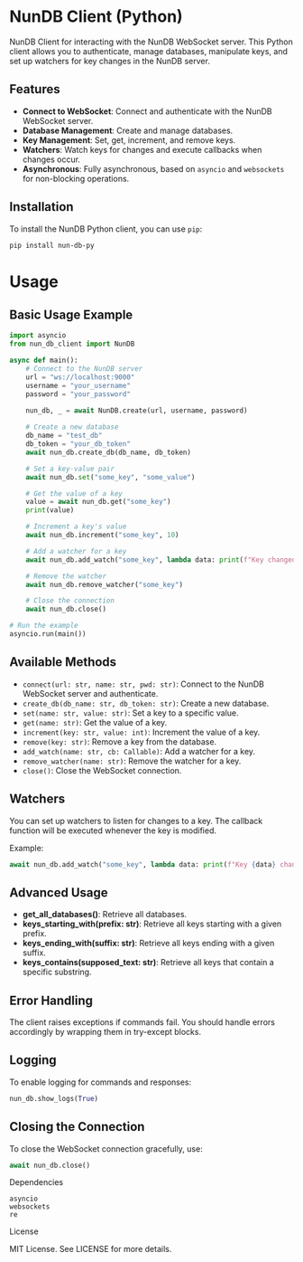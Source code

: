 # NunDB Client (Python)

NunDB Client for interacting with the NunDB WebSocket server. This Python client allows you to authenticate, manage databases, manipulate keys, and set up watchers for key changes in the NunDB server.

## Features

- **Connect to WebSocket**: Connect and authenticate with the NunDB WebSocket server.
- **Database Management**: Create and manage databases.
- **Key Management**: Set, get, increment, and remove keys.
- **Watchers**: Watch keys for changes and execute callbacks when changes occur.
- **Asynchronous**: Fully asynchronous, based on `asyncio` and `websockets` for non-blocking operations.

## Installation

To install the NunDB Python client, you can use `pip`:

```bash
pip install nun-db-py
```

# Usage
## Basic Usage Example


```python
import asyncio
from nun_db_client import NunDB

async def main():
    # Connect to the NunDB server
    url = "ws://localhost:9000"
    username = "your_username"
    password = "your_password"
    
    nun_db, _ = await NunDB.create(url, username, password)

    # Create a new database
    db_name = "test_db"
    db_token = "your_db_token"
    await nun_db.create_db(db_name, db_token)

    # Set a key-value pair
    await nun_db.set("some_key", "some_value")

    # Get the value of a key
    value = await nun_db.get("some_key")
    print(value)

    # Increment a key's value
    await nun_db.increment("some_key", 10)

    # Add a watcher for a key
    await nun_db.add_watch("some_key", lambda data: print(f"Key changed: {data}"))

    # Remove the watcher
    await nun_db.remove_watcher("some_key")

    # Close the connection
    await nun_db.close()

# Run the example
asyncio.run(main())

```

## Available Methods

- `connect(url: str, name: str, pwd: str)`: Connect to the NunDB WebSocket server and authenticate.
- `create_db(db_name: str, db_token: str)`: Create a new database.
- `set(name: str, value: str)`: Set a key to a specific value.
- `get(name: str)`: Get the value of a key.
- `increment(key: str, value: int)`: Increment the value of a key.
- `remove(key: str)`: Remove a key from the database.
- `add_watch(name: str, cb: Callable)`: Add a watcher for a key.
- `remove_watcher(name: str)`: Remove the watcher for a key.
- `close()`: Close the WebSocket connection.

## Watchers

You can set up watchers to listen for changes to a key. The callback function will be executed whenever the key is modified.

Example:
```python
await nun_db.add_watch("some_key", lambda data: print(f"Key {data} changed"))
```

## Advanced Usage

- **get_all_databases()**: Retrieve all databases.
- **keys_starting_with(prefix: str)**: Retrieve all keys starting with a given prefix.
- **keys_ending_with(suffix: str)**: Retrieve all keys ending with a given suffix.
- **keys_contains(supposed_text: str)**: Retrieve all keys that contain a specific substring.

## Error Handling

The client raises exceptions if commands fail. You should handle errors accordingly by wrapping them in try-except blocks.

## Logging

To enable logging for commands and responses:

```python
nun_db.show_logs(True)
```

## Closing the Connection

To close the WebSocket connection gracefully, use:

```python
await nun_db.close()
```

Dependencies

    asyncio
    websockets
    re

License

MIT License. See LICENSE for more details.